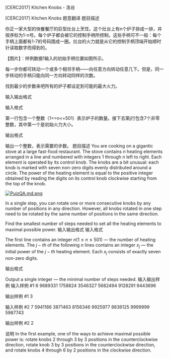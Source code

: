 



[CERC2017] Kitchen Knobs - 洛谷














[CERC2017] Kitchen Knobs
题意翻译
题目描述

你正一家大型的快餐餐厅的巨型灶台上烹饪。这个灶台上有n个炉子排成一排，并按序标为1-n号。每个炉子都会被它的控制手柄所控制。这些手柄可不一般：每个手柄上面都有1-7的号码围成一圈。灶台的火力就是从它的控制手柄顶端开始顺时针读取数字而得到的。

【图片】：样例数据1输入的初始手柄位置如图所示。

每一步你都可转动一个或多个相邻手柄——向任意方向转动任意几下。但是，同一步转动的手柄只能向同一方向转动同样的次数。

找到最少的步数来吧所有的炉子都设定到可能的最大火力。

输入输出格式

输入格式

第一行包含一个整数（1<=n<=501）表示炉子的数量。接下去第j行包含7个非零整数，其中第一个是初始火力大小。

输出格式

输出一个整数，表示需要的步数。
题目描述
You are cooking on a gigantic stove at a large fast-food restaurant. The stove contains $n$ heating elements arranged in a line and numbered with integers $1$ through $n$ left to right. Each element is operated by its control knob. The knobs are a bit unusual: each knob is marked with seven non-zero digits evenly distributed around a circle. The power of the heating element is equal to the positive integer obtained by reading the digits on its control knob clockwise starting from the top of the knob.

[![PujzQA.md.png](https://s1.ax1x.com/2018/07/12/PujzQA.md.png)](https://imgchr.com/i/PujzQA)

In a single step, you can rotate one or more consecutive knobs by any number of positions in any direction. However, all knobs rotated in one step need to be rotated by the same number of positions in the same direction.

Find the smallest number of steps needed to set all the heating elements to maximal possible power.
输入输出格式
输入格式

The first line contains an integer $n(1 \le n \le 501)$ — the number of heating elements. The $j-th$ of the following $n$ lines contains an integer $x_j$ — the initial power of the $j-th$ heating element. Each $x_j$ consists of exactly seven non-zero digits.

输出格式

Output a single integer — the minimal number of steps needed.
输入输出样例
输入样例 #1
6
9689331
1758824
3546327
5682494
9128291
9443696

输出样例 #1
3

输入样例 #2
7
5941186
3871463
8156346
9925977
8836125
9999999
5987743

输出样例 #2
2

说明
In the first example, one of the ways to achieve maximal possible power is: rotate knobs $2$ through $3$ by $3$ positions in the counterclockwise direction, rotate knob $3$ by $3$ positions in the counterclockwise direction, and rotate knobs $4$ through $6$ by $2$ positions in the clockwise direction.








